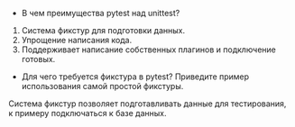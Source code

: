 - В чем преимущества pytest над unittest?

1) Система фикстур для подготовки данных.
2) Упрощение написания кода.
3) Поддерживает написание собственных плагинов и подключение готовых.

- Для чего требуется фикстура в pytest? Приведите пример использования самой простой фикстуры.

Система фикстур позволяет подготавливать данные для тестирования, к примеру подключаться к базе данных.